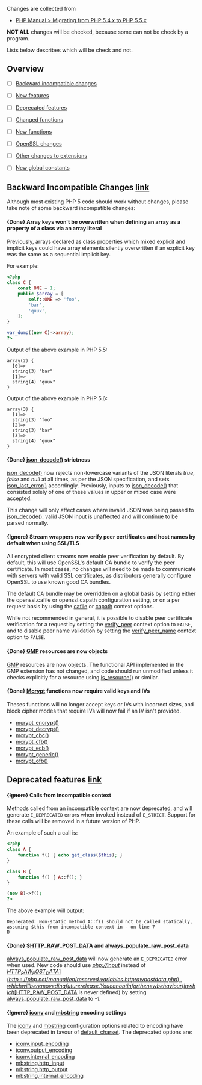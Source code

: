 Changes are collected from
- [PHP Manual > Migrating from PHP 5.4.x to PHP 5.5.x](http://php.net/manual/en/migration55.php)

**NOT ALL** changes will be checked, because some can not be check by a program.

Lists below describes which will be check and not.


## Overview
- [ ] [Backward incompatible changes](http://php.net/manual/en/migration56.incompatible.php)
- [ ] [New features](http://php.net/manual/en/migration56.new-features.php)
- [ ] [Deprecated features](http://php.net/manual/en/migration56.deprecated.php)
- [ ] [Changed functions](http://php.net/manual/en/migration56.changed-functions.php)
- [ ] [New functions](http://php.net/manual/en/migration56.new-functions.php)
- [ ] [OpenSSL changes](http://php.net/manual/en/migration56.openssl.php)
- [ ] [Other changes to extensions](http://php.net/manual/en/migration56.extensions.php)
- [ ] [New global constants](http://php.net/manual/en/migration56.constants.php)


## Backward Incompatible Changes [link](http://php.net/manual/en/migration56.incompatible.php)

Although most existing PHP 5 code should work without changes, please take note
of some backward incompatible changes:

#### {**Done**} Array keys won't be overwritten when defining an array as a property of a class via an array literal

Previously, arrays declared as class properties which mixed explicit and
implicit keys could have array elements silently overwritten if an explicit key
was the same as a sequential implicit key.

For example:
```php
<?php
class C {
    const ONE = 1;
    public $array = [
        self::ONE => 'foo',
        'bar',
        'quux',
    ];
}

var_dump((new C)->array);
?>
```

Output of the above example in PHP 5.5:
```
array(2) {
  [0]=>
  string(3) "bar"
  [1]=>
  string(4) "quux"
}
```

Output of the above example in PHP 5.6:
```
array(3) {
  [1]=>
  string(3) "foo"
  [2]=>
  string(3) "bar"
  [3]=>
  string(4) "quux"
}
```

#### {**Done**} [json_decode()](http://php.net/manual/en/function.json-decode.php) strictness
[json_decode()](http://php.net/manual/en/function.json-decode.php) now rejects
non-lowercase variants of the JSON literals *true*, *false* and *null* at all
times, as per the JSON specification, and sets
[json_last_error()](http://php.net/manual/en/function.json-last-error.php)
accordingly. Previously, inputs to
[json_decode()](http://php.net/manual/en/function.json-decode.php) that
consisted solely of one of these values in upper or mixed case were accepted.

This change will only affect cases where invalid JSON was being passed to
[json_decode()](http://php.net/manual/en/function.json-decode.php): valid JSON
input is unaffected and will continue to be parsed normally.

#### {~~Ignore~~} Stream wrappers now verify peer certificates and host names by default when using SSL/TLS

All encrypted client streams now enable peer verification by default. By
default, this will use OpenSSL's default CA bundle to verify the peer
certificate. In most cases, no changes will need to be made to communicate with
servers with valid SSL certificates, as distributors generally configure
OpenSSL to use known good CA bundles.

The default CA bundle may be overridden on a global basis by setting either the
openssl.cafile or openssl.capath configuration setting, or on a per request
basis by using the
[cafile](http://php.net/manual/en/context.ssl.php#context.ssl.cafile) or
[capath](http://php.net/manual/en/context.ssl.php#context.ssl.capath) context
options.

While not recommended in general, it is possible to disable peer certificate
verification for a request by setting the
[verify_peer](http://php.net/manual/en/context.ssl.php#context.ssl.verify-peer)
context option to `FALSE`, and to disable peer name validation by setting the
[verify_peer_name](http://php.net/manual/en/context.ssl.php#context.ssl.verify-peer-name)
context option to `FALSE`.

#### {**Done**} [GMP](http://php.net/manual/en/book.gmp.php) resources are now objects

[GMP](http://php.net/manual/en/book.gmp.php) resources are now objects. The
functional API implemented in the GMP extension has not changed, and code
should run unmodified unless it checks explicitly for a resource using
[is_resource()](http://php.net/manual/en/function.is-resource.php) or similar.

#### {**Done**} [Mcrypt](http://php.net/manual/en/book.mcrypt.php) functions now require valid keys and IVs

Theses functions will no longer accept keys or IVs with incorrect sizes, and
block cipher modes that require IVs will now fail if an IV isn't provided.

- [mcrypt_encrypt()](http://php.net/manual/en/function.mcrypt-encrypt.php)
- [mcrypt_decrypt()](http://php.net/manual/en/function.mcrypt-decrypt.php)
- [mcrypt_cbc()](http://php.net/manual/en/function.mcrypt-cbc.php)
- [mcrypt_cfb()](http://php.net/manual/en/function.mcrypt-cfb.php)
- [mcrypt_ecb()](http://php.net/manual/en/function.mcrypt-ecb.php)
- [mcrypt_generic()](http://php.net/manual/en/function.mcrypt-generic.php)
- [mcrypt_ofb()](http://php.net/manual/en/function.mcrypt-ofb.php)


## Deprecated features [link](http://php.net/manual/en/migration56.deprecated.php)

#### {~~Ignore~~} Calls from incompatible context

Methods called from an incompatible context are now deprecated, and will
generate `E_DEPRECATED` errors when invoked instead of `E_STRICT`. Support for
these calls will be removed in a future version of PHP.

An example of such a call is:

```php
<?php
class A {
    function f() { echo get_class($this); }
}

class B {
    function f() { A::f(); }
}

(new B)->f();
?>
```

The above example will output:

```
Deprecated: Non-static method A::f() should not be called statically, assuming $this from incompatible context in - on line 7
B
```

#### {**Done**} [$HTTP_RAW_POST_DATA](http://php.net/manual/en/reserved.variables.httprawpostdata.php) and [always_populate_raw_post_data](http://php.net/manual/en/ini.core.php#ini.always-populate-raw-post-data)

[always_populate_raw_post_data](http://php.net/manual/en/ini.core.php#ini.always-populate-raw-post-data)
will now generate an `E_DEPRECATED` error when used.  New code should use
[*php://input*](http://php.net/manual/en/wrappers.php.php#wrappers.php.input)
instead of
[$HTTP_RAW_POST_DATA](http://php.net/manual/en/reserved.variables.httprawpostdata.php),
which will be removed in a future release. You can opt in for the new behaviour
(in which
[$HTTP_RAW_POST_DATA](http://php.net/manual/en/reserved.variables.httprawpostdata.php)
is never defined) by setting
[always_populate_raw_post_data](http://php.net/manual/en/ini.core.php#ini.always-populate-raw-post-data)
to *-1*.

#### {~~Ignore~~} [iconv](http://php.net/manual/en/book.iconv.php) and [mbstring](http://php.net/manual/en/book.mbstring.php) encoding settings

The [iconv](http://php.net/manual/en/book.iconv.php) and
[mbstring](http://php.net/manual/en/book.mbstring.php) configuration options
related to encoding have been deprecated in favour of
[default_charset](http://php.net/manual/en/ini.core.php#ini.default-charset).
The deprecated options are:

- [iconv.input_encoding](http://php.net/manual/en/iconv.configuration.php#ini.iconv.input-encoding)
- [iconv.output_encoding](http://php.net/manual/en/iconv.configuration.php#ini.iconv.output-encoding)
- [iconv.internal_encoding](http://php.net/manual/en/iconv.configuration.php#ini.iconv.internal-encoding)
- [mbstring.http_input](http://php.net/manual/en/mbstring.configuration.php#ini.mbstring.http-input)
- [mbstring.http_output](http://php.net/manual/en/mbstring.configuration.php#ini.mbstring.http-output)
- [mbstring.internal_encoding](http://php.net/manual/en/mbstring.configuration.php#ini.mbstring.internal-encoding)
